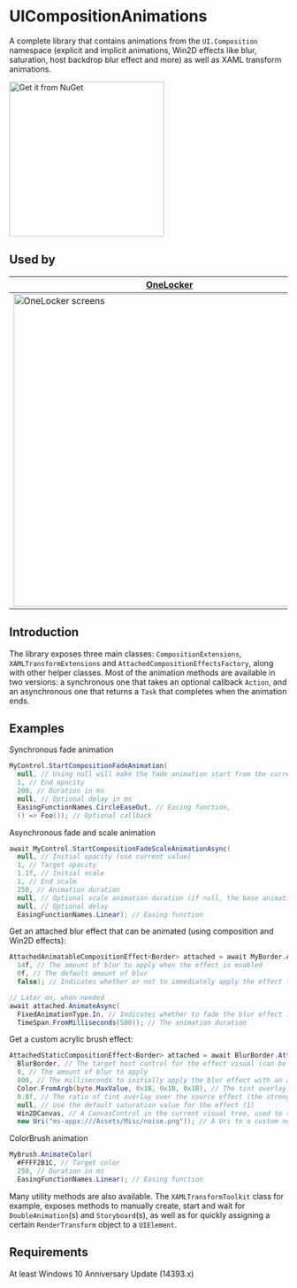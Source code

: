 # UICompositionAnimations

A complete library that contains animations from the `UI.Composition` namespace (explicit and implicit animations, Win2D effects like blur, saturation, host backdrop blur effect and more) as well as XAML transform animations.

<a href="https://www.nuget.org/packages/UICompositionAnimations/"><img src="http://i.pi.gy/r8Wr.png" alt="Get it from NuGet" width='280' /></a>

## Used by

| [**OneLocker**](https://www.microsoft.com/store/apps/9nblggh3t7g3) | **Brainf\*ck#** |
| ------ | --- |
| <img src="http://i.pi.gy/ZG4W.png" alt="OneLocker screens" width='564'/> | <img src="http://i.pi.gy/B0go.png" alt="IDE" width='280'/> |


## Introduction

The library exposes three main classes: `CompositionExtensions`, `XAMLTransformExtensions` and `AttachedCompositionEffectsFactory`, along with other helper classes.
Most of the animation methods are available in two versions: a synchronous one that takes an optional callback `Action`, and an asynchronous one that returns a `Task` that completes when the animation ends.

## Examples

Synchronous fade animation
```C#
MyControl.StartCompositionFadeAnimation(
  null, // Using null will make the fade animation start from the current value
  1, // End opacity
  200, // Duration in ms
  null, // Optional delay in ms
  EasingFunctionNames.CircleEaseOut, // Easing function,
  () => Foo()); // Optional callback
```

Asynchronous fade and scale animation
```C#
await MyControl.StartCompositionFadeScaleAnimationAsync(
  null, // Initial opacity (use current value)
  1, // Target opacity
  1.1f, // Initial scale
  1, // End scale
  250, // Animation duration
  null, // Optional scale animation duration (if null, the base animation duration will be used)
  null, // Optional delay
  EasingFunctionNames.Linear); // Easing function
```

Get an attached blur effect that can be animated (using composition and Win2D effects):
```C#
AttachedAnimatableCompositionEffect<Border> attached = await MyBorder.AttachCompositionAnimatableBlurEffectAsync(
  14f, // The amount of blur to apply when the effect is enabled
  0f, // The default amount of blur
  false); // Indicates whether or not to immediately apply the effect to the target amount

// Later on, when needed
await attached.AnimateAsync(
  FixedAnimationType.In, // Indicates whether to fade the blur effect in or out
  TimeSpan.FromMilliseconds(500)); // The animation duration
```

Get a custom acrylic brush effect:
```C#
AttachedStaticCompositionEffect<Border> attached = await BlurBorder.AttachCompositionInAppCustomAcrylicEffectAsync(
  BlurBorder, // The target host control for the effect visual (can be the same as the source)
  8, // The amount of blur to apply
  800, // The milliseconds to initially apply the blur effect with an automatic animation
  Color.FromArgb(byte.MaxValue, 0x1B, 0x1B, 0x1B), // The tint overlay color
  0.8f, // The ratio of tint overlay over the source effect (the strength of the tint effect)
  null, // Use the default saturation value for the effect (1)
  Win2DCanvas, // A CanvasControl in the current visual tree, used to render parts of the acrylic brush
  new Uri("ms-appx:///Assets/Misc/noise.png")); // A Uri to a custom noise texture to use to create the effect
```

ColorBrush animation
```C#
MyBrush.AnimateColor(
  #FFFF2B1C, // Target color
  250, // Duration in ms
  EasingFunctionNames.Linear); // Easing function
```

Many utility methods are also available. The `XAMLTransformToolkit` class for example, exposes methods to manually create, start and wait for `DoubleAnimation`(s) and `Storyboard`(s), as well as for quickly assigning a certain `RenderTransform` object to a `UIElement`.

## Requirements
At least Windows 10 Anniversary Update (14393.x)
